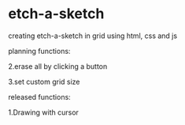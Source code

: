 # etch-a-sketch
creating etch-a-sketch in grid using html, css and js

planning functions:

2.erase all by clicking a button

3.set custom grid size


released functions:

1.Drawing with cursor